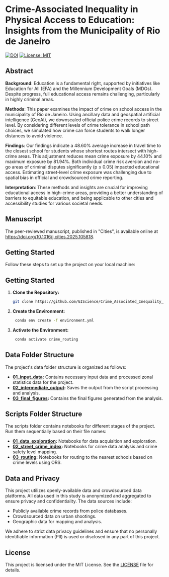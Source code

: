 # Crime-Associated Inequality in Physical Access to Education: Insights from the Municipality of Rio de Janeiro

[![DOI](https://zenodo.org/badge/934192679.svg)](https://doi.org/10.5281/zenodo.14884889)
[![License: MIT](https://img.shields.io/badge/License-MIT-yellow.svg)](https://opensource.org/licenses/MIT)

## Abstract

**Background**: Education is a fundamental right, supported by initiatives like Education for All (EFA) and the Millennium Development Goals (MDGs). Despite progress, full educational access remains challenging, particularly in highly criminal areas.

**Methods**: This paper examines the impact of crime on school access in the municipality of Rio de Janeiro. Using ancillary data and geospatial artificial intelligence (GeoAI), we downscaled official police crime records to street level. By considering different levels of crime tolerance in school path choices, we simulated how crime can force students to walk longer distances to avoid violence.

**Findings**: Our findings indicate a 48.60% average increase in travel time to the closest school for students whose shortest routes intersect with high-crime areas. This adjustment reduces mean crime exposure by 44.10% and maximum exposure by 81.94%. Both individual crime risk aversion and no-go areas of criminal disputes significantly (p ≤ 0.05) impacted educational access. Estimating street-level crime exposure was challenging due to spatial bias in official and crowdsourced crime reporting.

**Interpretation**: These methods and insights are crucial for improving educational access in high-crime areas, providing a better understanding of barriers to equitable education, and being applicable to other cities and accessibility studies for various societal needs.


<!-- 
Education is a fundamental right, supported by initiatives like Education for All (EFA) and the Millennium Development Goals (MDGs). Despite progress, full educational access remains challenging, particularly in highly criminal areas. This paper examines the impact of crime on school access in the municipality of Rio de Janeiro. Using ancillary data and geospatial artificial intelligence (GeoAI), we downscaled official police crime records to street level. By considering different levels of crime tolerance in school path choices, we simulated how crime can force students to walk longer distances to avoid violence. Our findings indicate a 48.60% average increase in travel time to the closest school for students whose shortest routes intersect with high-crime areas. This adjustment reduces mean crime exposure by 44.10% and maximum exposure by 81.94%. Both individual crime risk aversion and no-go areas of criminal disputes significantly (p ≤ 0.05) impacted educational access. Estimating street-level crime exposure was challenging due to spatial bias in official and crowdsourced crime reporting. These methods and insights are crucial for improving educational access in high-crime areas, providing a better understanding of barriers to equitable education, and being applicable to other cities and accessibility studies for various societal needs. -->

## Manuscript
The peer-reviewed manuscript, published in "Cities", is available online at https://doi.org/10.1016/j.cities.2025.105818.

## Getting Started

Follow these steps to set up the project on your local machine:

## Getting Started

1. **Clone the Repository:**
   ```bash
   git clone https://github.com/GIScience/Crime_Associated_Inequality_in_Geographical_Access_to_Education.git
   ```
2. **Create the Environment:**
   ```bash
    conda env create -f environment.yml
    ```

3. **Activate the Environment:**
   ```bash
    conda activate crime_routing
    ```

## Data Folder Structure

The project's data folder structure is organized as follows:
- **[01_input_data](/data/01_input_data):** Contains necessary input data and processed zonal statistics data for the project.
- **[02_intermediate_output](/data/02_intermediate_output):** Saves the output from the script processing and analysis.
- **[03_final_figures](/data/03_final_figures):** Contains the final figures generated from the analysis.

## Scripts Folder Structure

The scripts folder contains notebooks for different stages of the project. Run them sequentially based on their file names:
- **[01_data_exploration](/scripts/01_data_exploration):** Notebooks for data acquisition and exploration.
- **[02_street_crime_index](/scripts/02_street_crime_index):** Notebooks for crime data analysis and crime safety level mapping.
- **[03_routing](/scripts/03_routing):** Notebooks for routing to the nearest schools based on crime levels using ORS.

## Data and Privacy

This project utilizes openly-available data and crowdsourced data platforms. All data used in this study is anonymized and aggregated to ensure privacy and confidentiality. The data sources include:

- Publicly available crime records from police databases.
- Crowdsourced data on urban shootings.
- Geographic data for mapping and analysis.

We adhere to strict data privacy guidelines and ensure that no personally identifiable information (PII) is used or disclosed in any part of this project.

## License

This project is licensed under the MIT License. See the [LICENSE](LICENSE) file for details.
